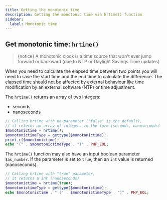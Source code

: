 ```yaml
---
title: Getting the monotonic time
description: Getting the monotonic time via hrtime() function
sidebar:
  label: Monotonic time
---
```


## Get monotonic time: `hrtime()`

> {notice} A monotonic clock is a time source that won't ever jump forward or backward (due to NTP or Daylight Savings Time updates)

When you need to calculate the elapsed time between two points you will need to save the start time and the end time to calculate the difference. The elapsed time should not be affected by external behaviour like time modification by an external software (NTP) or time adjustment.

The `hrtime()` returns an array of two integers:
- seconds
- nanoseconds

```php
// Calling hrtime with no parameter ("false" is the default),
// it returns an array of integers in the form [seconds, nanoseconds]
$monotonictime = hrtime();
$monotonictimeType = gettype($monotonictime);
print_r($monotonictime);
echo "(" . $monotonictimeType . ")" . PHP_EOL;
```

The `hrtime()` function may also have an input boolean parameter `$as_number`. If the parameter is set to `true`, then an `int` value is returned (nanoseconds).

```php
// Calling hrtime with "true" parameter,
// it returns a int (nanoseconds)
$monotonictime = hrtime(true);
$monotonictimeType = gettype($monotonictime);
echo $monotonictime . " (" . $monotonictimeType . ")" . PHP_EOL;
```
